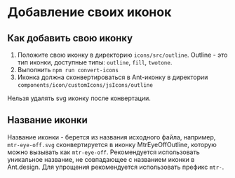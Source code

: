 # Добавление своих иконок

## Как добавить свою иконку

1. Положите свою иконку в директорию `icons/src/outline`. Outline - это тип иконки, доступные типы:
`outline`, `fill`, `twotone`.
2. Выполнить `npm run convert-icons`
3. Иконка должна сконвертироваться в Ant-иконку в директории `components/icon/customIcons/jsIcons/outline`

Нельзя удалять svg иконку после конвертации.

## Название иконки

Название иконки - берется из названия исходного файла, например, `mtr-eye-off.svg` сконвертируется в иконку MtrEyeOffOutline,
которую можно вызывать как `mtr-eye-off`.
Рекомендуется использовать уникальное название, не совпадающее с названием иконки в Ant.design. 
Для упрощения рекомендуется использовать префикс `mtr-`.
 
